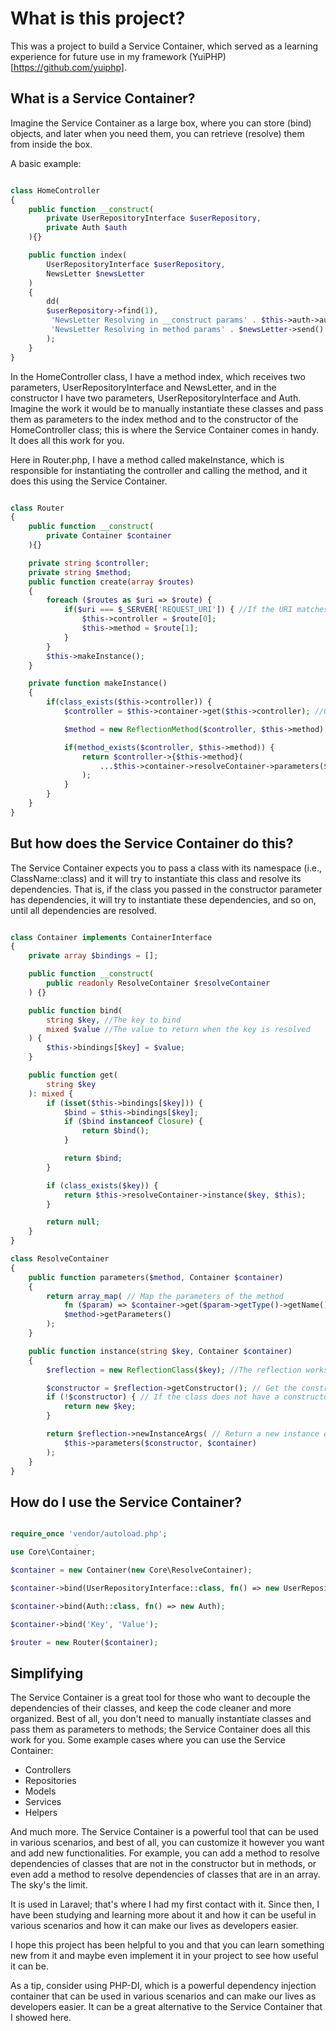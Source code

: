 # What is this project?
This was a project to build a Service Container, which served as a learning experience for future use in my framework (YuiPHP)[https://github.com/yuiphp].

## What is a Service Container?
Imagine the Service Container as a large box, where you can store (bind) objects, and later when you need them, you can retrieve (resolve) them from inside the box.

A basic example:

```php

class HomeController
{	
	public function __construct(
		private UserRepositoryInterface $userRepository,
		private Auth $auth
	){}

	public function index(
		UserRepositoryInterface $userRepository,
		NewsLetter $newsLetter
	)
	{
		dd(
		$userRepository->find(1),
		 'NewsLetter Resolving in __construct params' . $this->auth->auth(), 
		 'NewsLetter Resolving in method params' . $newsLetter->send()
		);
	}
}
```

In the HomeController class, I have a method index, which receives two parameters, UserRepositoryInterface and NewsLetter, and in the constructor I have two parameters, UserRepositoryInterface and Auth. Imagine the work it would be to manually instantiate these classes and pass them as parameters to the index method and to the constructor of the HomeController class; this is where the Service Container comes in handy. It does all this work for you.

Here in Router.php, I have a method called makeInstance, which is responsible for instantiating the controller and calling the method, and it does this using the Service Container.

```php

class Router
{
	public function __construct(
		private Container $container
	){}

	private string $controller;
	private string $method;
	public function create(array $routes)
	{
		foreach ($routes as $uri => $route) {
			if($uri === $_SERVER['REQUEST_URI']) { //If the URI matches the current request URI
				$this->controller = $route[0];
				$this->method = $route[1];
			}
		}
		$this->makeInstance();
	}

	private function makeInstance()
	{
		if(class_exists($this->controller)) {
			$controller = $this->container->get($this->controller); //Get the controller from the container

			$method = new ReflectionMethod($controller, $this->method); //Get the method from the controller

			if(method_exists($controller, $this->method)) {
				return $controller->{$this->method}(
					...$this->container->resolveContainer->parameters($method, $this->container) //Resolve the parameters for the method
				);
			}
		}
	}
}
```

## But how does the Service Container do this?

The Service Container expects you to pass a class with its namespace (i.e., ClassName::class) and it will try to instantiate this class and resolve its dependencies. That is, if the class you passed in the constructor parameter has dependencies, it will try to instantiate these dependencies, and so on, until all dependencies are resolved.

```php

class Container implements ContainerInterface
{
	private array $bindings = [];

	public function __construct(
		public readonly ResolveContainer $resolveContainer
	) {}

	public function bind(
		string $key, //The key to bind
		mixed $value //The value to return when the key is resolved
	) {
		$this->bindings[$key] = $value;
	}

	public function get(
		string $key
	): mixed {
		if (isset($this->bindings[$key])) {
			$bind = $this->bindings[$key];
			if ($bind instanceof Closure) {
				return $bind();
			}

			return $bind;
		}

		if (class_exists($key)) {
			return $this->resolveContainer->instance($key, $this);
		}

		return null;
	}
}

class ResolveContainer
{
	public function parameters($method, Container $container)
	{
		return array_map( // Map the parameters of the method
			fn ($param) => $container->get($param->getType()->getName()), // Get the type of the parameter and resolve it from the container
			$method->getParameters()
		);		
	}

	public function instance(string $key, Container $container)
	{
		$reflection = new ReflectionClass($key); //The reflection works as a mirror of the class

		$constructor = $reflection->getConstructor(); // Get the constructor of the class
		if (!$constructor) { // If the class does not have a constructor return a new instance of the class
			return new $key;
		}

		return $reflection->newInstanceArgs( // Return a new instance of the class with its dependencies resolved
			$this->parameters($constructor, $container)
		);
	}
}
```

## How do I use the Service Container?

```php

require_once 'vendor/autoload.php';

use Core\Container;

$container = new Container(new Core\ResolveContainer);

$container->bind(UserRepositoryInterface::class, fn() => new UserRepository);

$container->bind(Auth::class, fn() => new Auth);

$container->bind('Key', 'Value');

$router = new Router($container);
```

## Simplifying

The Service Container is a great tool for those who want to decouple the dependencies of their classes, and keep the code cleaner and more organized. Best of all, you don't need to manually instantiate classes and pass them as parameters to methods; the Service Container does all this work for you. Some example cases where you can use the Service Container:

- Controllers
- Repositories
- Models
- Services
- Helpers

And much more. The Service Container is a powerful tool that can be used in various scenarios, and best of all, you can customize it however you want and add new functionalities. For example, you can add a method to resolve dependencies of classes that are not in the constructor but in methods, or even add a method to resolve dependencies of classes that are in an array. The sky's the limit.

It is used in Laravel; that's where I had my first contact with it. Since then, I have been studying and learning more about it and how it can be useful in various scenarios and how it can make our lives as developers easier.

I hope this project has been helpful to you and that you can learn something new from it and maybe even implement it in your project to see how useful it can be.

As a tip, consider using PHP-DI, which is a powerful dependency injection container that can be used in various scenarios and can make our lives as developers easier. It can be a great alternative to the Service Container that I showed here.